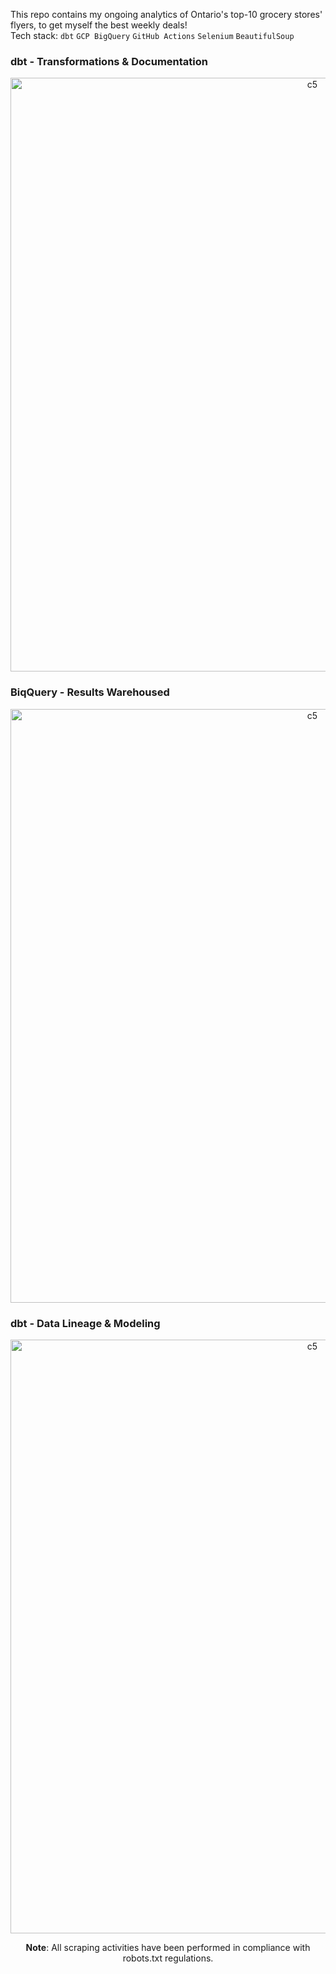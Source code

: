This repo contains my ongoing analytics of Ontario's top-10 grocery stores' flyers, to get myself the best weekly deals! 
<br>
Tech stack: ```dbt``` ```GCP BigQuery``` ```GitHub Actions``` ```Selenium``` ```BeautifulSoup```

### dbt - Transformations & Documentation
<p align="center">
  <img width="950" alt="c5" src="https://github.com/user-attachments/assets/f187187e-de3a-491b-a804-fad60bc2fc7e"><br>
</p>

### BiqQuery - Results Warehoused
<p align="center">
  <img width="950" alt="c5" src="https://github.com/user-attachments/assets/a7b10571-b2e6-4162-9170-2d784a4337ec"><br>
</p>

### dbt - Data Lineage & Modeling
<p align="center">
  <img width="950" alt="c5" src="https://github.com/user-attachments/assets/37319f4c-a24a-45c0-8a6f-30fb637932b6"><br>
</p>

<p align="center">
<strong>Note</strong>: All scraping activities have been performed in compliance with robots.txt regulations.
</p>
